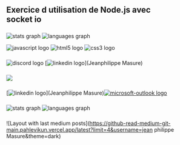 Exercice d utilisation de Node.js avec  
socket io
--------------------------------------------------

###

![stats graph](https://github-readme-stats.vercel.app/api?hide_title=true&hide_rank=false&show_icons=true&include_all_commits=true&count_private=true&disable_animations=false&theme=dracula&locale=en&hide_border=false&username=masurejean) ![languages graph](https://github-readme-stats.vercel.app/api/top-langs?locale=en&hide_title=false&layout=compact&card_width=320&langs_count=5&theme=dracula&hide_border=false&username=masurejean)



![javascript logo](https://cdn.jsdelivr.net/gh/devicons/devicon/icons/javascript/javascript-original.svg) 
![html5 logo](https://cdn.jsdelivr.net/gh/devicons/devicon/icons/html5/html5-original.svg) 
![css3 logo](https://cdn.jsdelivr.net/gh/devicons/devicon/icons/css3/css3-original.svg)

###

![discord logo](https://img.shields.io/static/v1?message=Discord&logo=discord&label=&color=7289DA&logoColor=white&labelColor=&style=for-the-badge) 
[![linkedin logo](https://img.shields.io/static/v1?message=LinkedIn&logo=linkedin&label=&color=0077B5&logoColor=white&labelColor=&style=for-the-badge)](Jeanphilippe Masure)

###  
 ###

![](https://profile-counter.glitch.me/masure/count.svg?)

###

 [![linkedin logo](https://raw.githubusercontent.com/maurodesouza/profile-readme-generator/master/src/assets/icons/social/linkedin/default.svg)](Jeanphilippe Masure)[![microsoft-outlook logo](https://raw.githubusercontent.com/maurodesouza/profile-readme-generator/master/src/assets/icons/social/microsoft-outlook/default.svg)](jean-philippe.masure@hotmail.com)

###

![stats graph](https://github-readme-stats.vercel.app/api?hide_title=false&hide_rank=false&show_icons=true&include_all_commits=true&count_private=true&disable_animations=false&theme=dracula&locale=en&hide_border=false&username=masurejean) 
![languages graph](https://github-readme-stats.vercel.app/api/top-langs?locale=fr&hide_title=false&layout=compact&card_width=320&langs_count=5&theme=dracula&hide_border=false&username=masurejean)

###

![Layout with last medium posts](https://github-read-medium-git-main.pahlevikun.vercel.app/latest?limit=4&username=jean philippe Masure&theme=dark)

###
